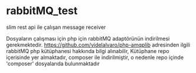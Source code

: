 # rabbitMQ_test
slim rest api ile çalışan message receiver

Dosyaların çalışması için php için rabbitMQ adaptörünün indirilmesi gerekmektedir. 
https://github.com/videlalvaro/php-amqplib adresinden ilgili rabbitMQ php kütüphanesi hakkında bilgi alınabilir,
Kütüphane repo içerisinde yer almaktadır, composer ile indirilmiştir, o nedenle repo içinde 'composer' dosyalarıda bulunmaktadır
